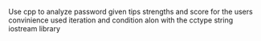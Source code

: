 Use cpp to analyze password
given tips
strengths and score for the users convinience 
used iteration and condition alon with the cctype string iostream library

